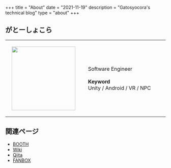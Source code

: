+++
title = "About"
date = "2021-11-19"
description = "Gatosyocora's technical blog"
type = "about"
+++

## がとーしょこら

<table width="100%">
    <tr noshade>
        <td style="padding:20px; border:none;" width="40%">
          <img src="/images/icon_ukon.jpg" width="200px" />
        </td>
        <td style="padding:20px; border:none;" width="60%">
          Software Engineer<br><br>
          <b>Keyword</b><br>
          Unity / Android / VR / NPC
        </td>
    </tr>
</table>

## 関連ページ

- [BOOTH](https://gatosyocora.booth.pm/)
- [Wiki](https://gatosyocora.memo.wiki/)
- [Qiita](https://qiita.com/gatosyocora/)
- [FANBOX](https://gatosyocora.fanbox.cc/)
